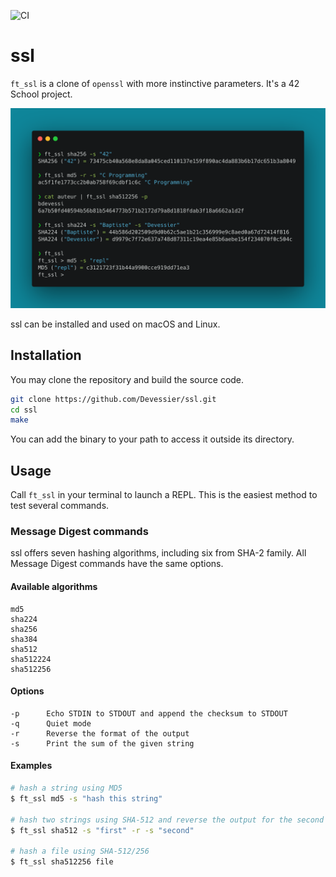![CI](https://github.com/Devessier/ssl/workflows/Continuous%20Integration/badge.svg)

# ssl

`ft_ssl` is a clone of `openssl` with more instinctive parameters. It's a 42 School project.

![Example commands](./img/ssl.png)

ssl can be installed and used on macOS and Linux.

## Installation

You may clone the repository and build the source code.

```bash
git clone https://github.com/Devessier/ssl.git
cd ssl
make
```

You can add the binary to your path to access it outside its directory.

## Usage

Call `ft_ssl` in your terminal to launch a REPL.
This is the easiest method to test several commands.

### Message Digest commands

ssl offers seven hashing algorithms, including six from SHA-2 family.
All Message Digest commands have the same options.

#### Available algorithms

```
md5
sha224
sha256
sha384
sha512
sha512224
sha512256
```

#### Options

```
-p      Echo STDIN to STDOUT and append the checksum to STDOUT
-q      Quiet mode
-r      Reverse the format of the output
-s      Print the sum of the given string
```

#### Examples

```bash
# hash a string using MD5
$ ft_ssl md5 -s "hash this string"

# hash two strings using SHA-512 and reverse the output for the second one
$ ft_ssl sha512 -s "first" -r -s "second"

# hash a file using SHA-512/256
$ ft_ssl sha512256 file
```
